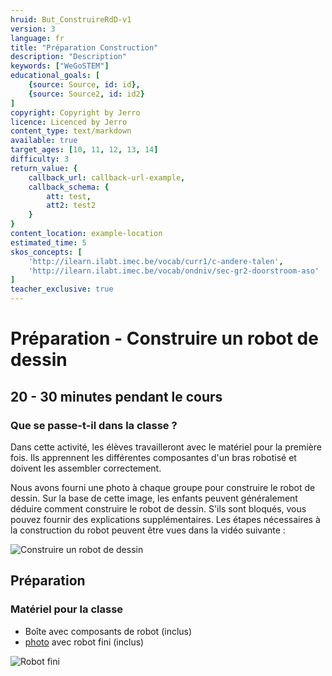 ```yaml
---
hruid: But_ConstruireRdD-v1
version: 3
language: fr
title: "Préparation Construction"
description: "Description"
keywords: ["WeGoSTEM"]
educational_goals: [
    {source: Source, id: id}, 
    {source: Source2, id: id2}
]
copyright: Copyright by Jerro
licence: Licenced by Jerro
content_type: text/markdown
available: true
target_ages: [10, 11, 12, 13, 14]
difficulty: 3
return_value: {
    callback_url: callback-url-example,
    callback_schema: {
        att: test,
        att2: test2
    }
}
content_location: example-location
estimated_time: 5
skos_concepts: [
    'http://ilearn.ilabt.imec.be/vocab/curr1/c-andere-talen', 
    'http://ilearn.ilabt.imec.be/vocab/ondniv/sec-gr2-doorstroom-aso'
]
teacher_exclusive: true
---
```


# Préparation - Construire un robot de dessin
## 20 - 30 minutes pendant le cours

### Que se passe-t-il dans la classe ?
Dans cette activité, les élèves travailleront avec le matériel pour la première fois. Ils apprennent les différentes composantes d'un bras robotisé et doivent les assembler correctement.

Nous avons fourni une photo à chaque groupe pour construire le robot de dessin. Sur la base de cette image, les enfants peuvent généralement déduire comment construire le robot de dessin. S'ils sont bloqués, vous pouvez fournir des explications supplémentaires. Les étapes nécessaires à la construction du robot peuvent être vues dans la vidéo suivante :

![Construire un robot de dessin](@youtube/https://www.youtube.com/embed/BilJBKQ4V0Y "Construire un robot de dessin")

## Préparation
### Matériel pour la classe

* Boîte avec composants de robot (inclus)
* [photo](images/Example.pdf "robot fini") avec robot fini (inclus)


![](images/Sample.PNG "Robot fini")